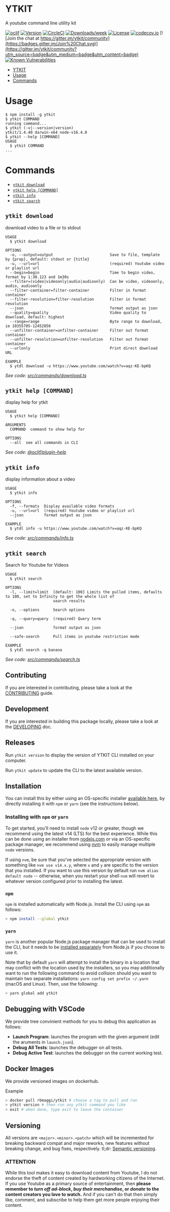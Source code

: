# YTKIT

A youtube command line utility kit

[![oclif](https://img.shields.io/badge/cli-oclif-brightgreen.svg)](https://oclif.io)
[![Version](https://img.shields.io/npm/v/ytkit.svg)](https://npmjs.org/package/ytkit)
[![CircleCI](https://img.shields.io/circleci/build/github/maggiben/ytkit)](https://circleci.com/gh/maggiben/ytkit/tree/master)
[![Downloads/week](https://img.shields.io/npm/dw/ytkit.svg)](https://npmjs.org/package/ytkit)
[![License](https://img.shields.io/npm/l/ytkit.svg)](https://github.com/maggiben/ytkit/blob/master/package.json)
[![codecov.io](https://img.shields.io/codecov/c/github/maggiben/ytkit)](https://codecov.io/github/maggiben/ytkit?branch=master)
[![Join the chat at https://gitter.im/ytkit/community](https://badges.gitter.im/Join%20Chat.svg)](https://gitter.im/ytkit/community?utm_source=badge&utm_medium=badge&utm_content=badge)
[![Known Vulnerabilities](https://snyk.io/test/github/maggiben/ytkit/badge.svg)](https://snyk.io/test/github/maggiben/ytkit)

<!-- toc -->

- [YTKIT](#ytkit)
- [Usage](#usage)
- [Commands](#commands)
<!-- tocstop -->

# Usage

<!-- usage -->

```sh-session
$ npm install -g ytkit
$ ytkit COMMAND
running command...
$ ytkit (-v|--version|version)
ytkit/1.4.40 darwin-x64 node-v16.4.0
$ ytkit --help [COMMAND]
USAGE
  $ ytkit COMMAND
...
```

<!-- usagestop -->

# Commands

<!-- commands -->

- [`ytkit download`](#ytkit-download)
- [`ytkit help [COMMAND]`](#ytkit-help-command)
- [`ytkit info`](#ytkit-info)
- [`ytkit search`](#ytkit-search)

## `ytkit download`

download video to a file or to stdout

```
USAGE
  $ ytkit download

OPTIONS
  -o, --output=output                         Save to file, template by {prop}, default: stdout or {title}
  -u, --url=url                               (required) Youtube video or playlist url
  --begin=begin                               Time to begin video, format by 1:30.123 and 1m30s
  --filter=(video|videoonly|audio|audioonly)  Can be video, videoonly, audio, audioonly
  --filter-container=filter-container         Filter in format container
  --filter-resolution=filter-resolution       Filter in format resolution
  --json                                      format output as json
  --quality=quality                           Video quality to download, default: highest
  --range=range                               Byte range to download, ie 10355705-12452856
  --unfilter-container=unfilter-container     Filter out format container
  --unfilter-resolution=unfilter-resolution   Filter out format container
  --urlonly                                   Print direct download URL

EXAMPLE
  $ ytdl download -u https://www.youtube.com/watch?v=aqz-KE-bpKQ
```

_See code: [src/commands/download.ts](https://github.com/maggiben/ytkit/blob/v1.4.40/src/commands/download.ts)_

## `ytkit help [COMMAND]`

display help for ytkit

```
USAGE
  $ ytkit help [COMMAND]

ARGUMENTS
  COMMAND  command to show help for

OPTIONS
  --all  see all commands in CLI
```

_See code: [@oclif/plugin-help](https://github.com/oclif/plugin-help/blob/v3.2.2/src/commands/help.ts)_

## `ytkit info`

display information about a video

```
USAGE
  $ ytkit info

OPTIONS
  -f, --formats  Display available video formats
  -u, --url=url  (required) Youtube video or playlist url
  --json         format output as json

EXAMPLE
  $ ytdl info -u https://www.youtube.com/watch?v=aqz-KE-bpKQ
```

_See code: [src/commands/info.ts](https://github.com/maggiben/ytkit/blob/v1.4.40/src/commands/info.ts)_

## `ytkit search`

Search for Youtube for Videos

```
USAGE
  $ ytkit search

OPTIONS
  -l, --limit=limit  [default: 100] Limits the pulled items, defaults to 100, set to Infinity to get the whole list of
                     search results

  -o, --options      Search options

  -q, --query=query  (required) Query term

  --json             format output as json

  --safe-search      Pull items in youtube restriction mode

EXAMPLE
  $ ytdl search -q banana
```

_See code: [src/commands/search.ts](https://github.com/maggiben/ytkit/blob/v1.4.40/src/commands/search.ts)_

<!-- commandsstop -->

## Contributing

If you are interested in contributing, please take a look at the [CONTRIBUTING](https://github.com/maggiben/ytkit/blob/main/CONTRIBUTING.md) guide.

## Development

If you are interested in building this package locally, please take a look at the [DEVELOPING](https://github.com/maggiben/ytkit/blob/main/DEVELOPING.md) doc.

## Releases

Run `ytkit version` to display the version of YTKIT CLI installed on your computer.

Run `ytkit update` to update the CLI to the latest available version.

## Installation

You can install this by either using an OS-specific installer [available here](https://github.com/maggiben/ytkit/releases), by directly installing it with `npm` or `yarn` (see the instructions below).

### Installing with `npm` or `yarn`

To get started, you'll need to install `node` v12 or greater, though we recommend using the latest v14 (LTS) for the best experience. While this can be done using an installer from [nodejs.com](nodejs.com) or via an OS-specific package manager, we recommend using [nvm](https://github.com/creationix/nvm) to easily manage multiple `node` versions.

If using `nvm`, be sure that you've selected the appropriate version with something like `nvm use v14.x.y`, where `x` and `y` are specific to the version that you installed. If you want to use this version by default run `nvm alias default node` -- otherwise, when you restart your shell `nvm` will revert to whatever version configured prior to installing the latest.

### `npm`

`npm` is installed automatically with Node.js. Install the CLI using `npm` as follows:

```bash
> npm install --global ytkit
```

### `yarn`

`yarn` is another popular Node.js package manager that can be used to install the CLI, but it needs to be [installed separately](https://yarnpkg.com/en/docs/install) from Node.js if you choose to use it.

Note that by default `yarn` will attempt to install the binary in a location that may conflict with the location used by the installers, so you may additionally want to run the following command to avoid collision should you want to maintain two separate installations: `yarn config set prefix ~/.yarn` (macOS and Linux). Then, use the following:

```bash
> yarn global add ytkit
```

## Debugging with VSCode

We provide tree convinient methods for you to debug this application as follows:

- **Launch Program**: launches the program with the given argument (edit the aruments in `launch.json`).
- **Debug All Tests**: launches the debugger on all tests.
- **Debug Active Test**: launches the debugger on the current working test.

## Docker Images

We provide versioned images on dockerhub.

Example

```bash
> docker pull rbmaggi/ytkit # choose a tag to pull and run
> ytkit version # then run any ytkit command you like
> exit # when done, type exit to leave the container
```

## Versioning

All versions are `<major>.<minor>.<patch>` which will be incremented for
breaking backward compat and major reworks, new features without breaking
change, and bug fixes, respectively. tl;dr: [Semantic
versioning](http://semver.org/).

### ATTENTION

While this tool makes it easy to download content from Youtube, I do not endorse the theft of content created by hardworking citizens of the Internet. If you use Youtube as a primary source of entertainment, then **please remember to _turn off ad-block_, _buy their merchandise_, or _donate_ to the content creators you love to watch.** And if you can't do that then simply like, comment, and subscribe to help them get more people enjoying their content.
